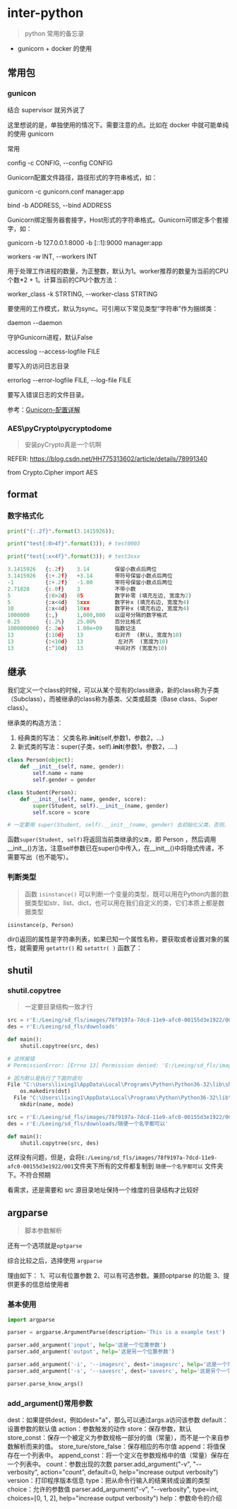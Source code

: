 # inter-python

> python 常用的备忘录

* gunicorn + docker 的使用

## 常用包

### gunicon

结合 supervisor 就另外说了

这里想说的是，单独使用的情况下。需要注意的点。比如在 docker 中就可能单纯的使用 gunicorn

常用

config
-c CONFIG, --config CONFIG

Gunicorn配置文件路径，路径形式的字符串格式，如：

gunicorn -c gunicorn.conf manager:app

bind
-b ADDRESS, --bind ADDRESS

Gunicorn绑定服务器套接字，Host形式的字符串格式。Gunicorn可绑定多个套接字，如：

gunicorn -b 127.0.0.1:8000 -b [::1]:9000 manager:app

workers
-w INT, --workers INT

用于处理工作进程的数量，为正整数，默认为1。worker推荐的数量为当前的CPU个数*2 + 1。计算当前的CPU个数方法：

worker_class
-k STRTING, --worker-class STRTING

要使用的工作模式，默认为sync。可引用以下常见类型“字符串”作为捆绑类：

daemon
--daemon

守护Gunicorn进程，默认False

accesslog
--access-logfile FILE

要写入的访问日志目录

errorlog
--error-logfile FILE, --log-file FILE

要写入错误日志的文件目录。

参考：[Gunicorn-配置详解](https://blog.csdn.net/y472360651/article/details/78538188)

### AES\pyCrypto\pycryptodome

> 安装pyCrypto真是一个坑啊

REFER: https://blog.csdn.net/HH775313602/article/details/78991340

from Crypto.Cipher import AES

## format

### 数字格式化

```python
print("{:.2f}".format(3.1415926));

print("test{:0>4f}".format(3)); # test0003

print("test{:x<4f}".format(3)); # test3xxx
```

```python
3.1415926   {:.2f}    3.14        保留小数点后两位
3.1415926   {:+.2f}   +3.14       带符号保留小数点后两位
-1          {:+.2f}   -1.00       带符号保留小数点后两位
2.71828     {:.0f}    3           不带小数
5           {:0>2d}   05          数字补零 (填充左边, 宽度为2)
5           {:x<4d}   5xxx        数字补x (填充右边, 宽度为4)
10          {:x<4d}   10xx        数字补x (填充右边, 宽度为4)
1000000     {:,}      1,000,000   以逗号分隔的数字格式
0.25        {:.2%}    25.00%      百分比格式
1000000000  {:.2e}    1.00e+09    指数记法
13          {:10d}    13          右对齐  (默认, 宽度为10)
13          {:<10d}   13           左对齐  (宽度为10)
13          {:^10d}   13          中间对齐 (宽度为10)
```

## 继承

我们定义一个class的时候，可以从某个现有的class继承，新的class称为子类（Subclass），而被继承的class称为基类、父类或超类（Base class、Super class）。

继承类的构造方法：

1. 经典类的写法： 父类名称.__init__(self,参数1，参数2，...)
2. 新式类的写法：super(子类，self).__init__(参数1，参数2，....)

```python
class Person(object):
    def __init__(self, name, gender):
        self.name = name
        self.gender = gender

class Student(Person):
    def __init__(self, name, gender, score):
        super(Student, self).__init__(name, gender)
        self.score = score

# 一定要用 super(Student, self).__init__(name, gender) 去初始化父类，否则，继承自 Person 的 Student 将没有 name 和 gender。
```

函数`super(Student, self)`将返回当前类继承的`父类`，即 Person ，然后调用__init__()方法，注意self参数已在super()中传入，在__init__()中将隐式传递，不需要写出（也不能写）。

### 判断类型

> 函数 `isinstance()` 可以判断一个变量的类型，既可以用在Python内置的数据类型如str、list、dict，也可以用在我们自定义的类，它们本质上都是数据类型

`isinstance(p, Person)`

dir()返回的属性是字符串列表，如果已知一个属性名称，要获取或者设置对象的属性，就需要用 `getattr()` 和 `setattr( )` 函数了：

## shutil

### shutil.copytree

> 一定要目录结构一致才行

```py
src = r'E:/Leeing/sd_fls/images/78f9197a-7dcd-11e9-afc0-00155d3e1922/001'
des = r'E:/Leeing/sd_fls/downloads'

def main():
    shutil.copytree(src, des)

# 这样报错
# PermissionError: [Errno 13] Permission denied: 'E:/Leeing/sd_fls/images/78f9197a-7dcd-11e9-afc0-00155d3e1922/001'

# 因为默认是执行了下面的语句
File "C:\Users\lixing1\AppData\Local\Programs\Python\Python36-32\lib\shutil.py", line 315, in copytree
    os.makedirs(dst)
  File "C:\Users\lixing1\AppData\Local\Programs\Python\Python36-32\lib\os.py", line 220, in makedirs
    mkdir(name, mode)
```

```py
src = r'E:/Leeing/sd_fls/images/78f9197a-7dcd-11e9-afc0-00155d3e1922/001'
des = r'E:/Leeing/sd_fls/downloads/随便一个名字都可以'

def main():
    shutil.copytree(src, des)

```

这样没有问题，但是，会将`E:/Leeing/sd_fls/images/78f9197a-7dcd-11e9-afc0-00155d3e1922/001`文件夹下所有的文件都复制到 `随便一个名字都可以` 文件夹下。不符合预期

看需求，还是需要和 src 源目录地址保持一个维度的目录结构才比较好

## argparse

> 脚本参数解析

还有一个选项就是`optparse`

综合比较之后，选择使用 `argparse`

理由如下：
1、可以有位置参数
2、可以有可选参数。兼顾optparse 的功能
3、提供更多的信息给使用者

### 基本使用

```py
import argparse

parser = argparse.ArgumentParse(description='This is a example test')

parser.add_argument('input', help='这是一个位置参数')
parser.add_argument('output', help='这是另一个位置参数')

parser.add_argument('-i', '--imagesrc', dest='imagesrc', help='这是一个可选参数')
parser.add_argument('-s', '--savesrc', dest='savesrc', help='这是另个一个可选参数')

parser.parse_know_args()
```

### add_argument()常用参数

dest：如果提供dest，例如dest="a"，那么可以通过args.a访问该参数
default：设置参数的默认值
action：参数触发的动作
store：保存参数，默认
store_const：保存一个被定义为参数规格一部分的值（常量），而不是一个来自参数解析而来的值。
store_ture/store_false：保存相应的布尔值
append：将值保存在一个列表中。
append_const：将一个定义在参数规格中的值（常量）保存在一个列表中。
count：参数出现的次数
parser.add_argument("-v", "--verbosity", action="count", default=0, help="increase output verbosity")
version：打印程序版本信息
type：把从命令行输入的结果转成设置的类型
choice：允许的参数值
parser.add_argument("-v", "--verbosity", type=int, choices=[0, 1, 2], help="increase output verbosity")
help：参数命令的介绍
